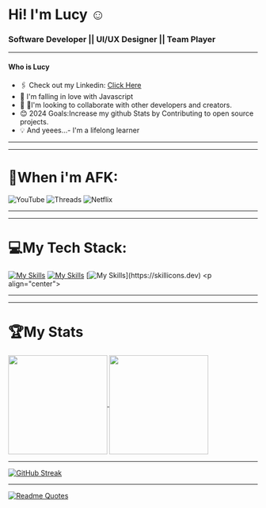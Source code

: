# Hi! I'm Lucy ☺️
### Software Developer || UI/UX Designer || Team Player

------------

#### Who is Lucy

- 🖇️ Check out my Linkedin: [Click Here](https://www.linkedin.com/in/lucy-alphonce-480a5a205/)
- 💜 I'm falling in love with Javascript
- 🤝 🏽I'm looking to collaborate with other developers and creators.
- 😊 2024 Goals:Increase my github Stats by Contributing to open source projects.
- 💡 And yeees...- I'm a lifelong learner

---------------------------------------------------------
---------------------------------------------------------

# 💃When i'm AFK:
![YouTube](https://img.shields.io/badge/YouTube-%23FF0000.svg?style=for-the-badge&logo=YouTube&logoColor=white)
![Threads](https://img.shields.io/badge/Threads-000000?style=for-the-badge&logo=Threads&logoColor=white)
![Netflix](https://img.shields.io/badge/Netflix-E50914?style=for-the-badge&logo=netflix&logoColor=white)


---------------------------------------------------------
---------------------------------------------------------

# 💻My Tech Stack:
[![My Skills](https://skillicons.dev/icons?i=js,html,css)](https://skillicons.dev) [![My Skills](https://skillicons.dev/icons?i=nodejs,figma&theme=light)](https://skillicons.dev) [![My Skills](https://skillicons.dev/icons?i=gcp,azure,react,)](https://skillicons.dev) <p align="center">

---------------------------------------------------------
---------------------------------------------------------

# 🏆My Stats

<a href="https://github.com/lucymutunga/github-readme-stats">
  <img height=200 align="center" src="https://github-readme-stats.vercel.app/api?username=lucymutunga&show_icons=true&theme=radical" />
</a>
<a href="https://github.com/lucymutunga/convoychat">
  <img height=200 align="center" src="https://github-readme-stats.vercel.app/api/top-langs?username=lucymutunga&layout=compact&langs_count=8&card_width=320&theme=radical" />


----------------------------------------------------------

[![GitHub Streak](https://streak-stats.demolab.com/?user=lucymutunga&theme=dark)](https://git.io/streak-stats)

-------------------------------------------------------------         
[![Readme Quotes](https://quotes-github-readme.vercel.app/api?type=horizontal&theme=dark)](https://github.com/piyushsuthar/github-readme-quotes)

